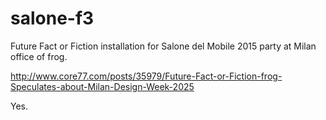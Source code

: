# salone-f3

Future Fact or Fiction installation for Salone del Mobile 2015 party at Milan
office of frog.

http://www.core77.com/posts/35979/Future-Fact-or-Fiction-frog-Speculates-about-Milan-Design-Week-2025

Yes.
